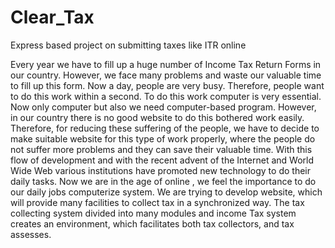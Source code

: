 # Clear_Tax
Express based project on submitting taxes like ITR online


Every year we have to fill up a huge number of Income Tax Return Forms in our country. However, we face many problems and waste our valuable time to fill up this form. Now a day, people are very busy. Therefore, people want to do this work within a second. To do this work computer is very essential. Now only computer but also we need computer-based program. However, in our country there is no good website to do this bothered work easily. Therefore, for reducing these suffering of the people, we have to decide to make suitable website for this type of work properly, where the people do not suffer more problems and they can save their valuable time. With this flow of development and with the recent advent of the Internet and World Wide Web various institutions have promoted new technology to do their daily tasks.
Now we are in the age of online , we feel the importance to do our daily jobs computerize system. We are trying to develop website, which will provide many facilities to collect tax in a synchronized way. The tax collecting system divided into many modules and income Tax system creates an environment, which facilitates both tax collectors, and tax assesses.
